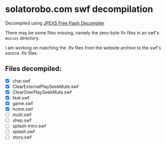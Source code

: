 # solatorobo.com swf decompilation

Decompiled using [JPEXS Free Flash Decompiler](https://github.com/jindrapetrik/jpexs-decompiler)

There may be some files missing, namely the zero-byte flv files in an swf's `movies` directory.  
  
I am working on matching the .flv files from the website archive to the swf's source .flv files.

## Files decompiled:
- [x] char.swf
- [x] ClearExternalPlaySeekMute.swf
- [x] ClearOverPlaySeekMute.swf
- [x] feat.swf
- [x] game.swf
- [x] home.swf
- [ ] multi.swf
- [ ] shep.swf
- [ ] splash-intro.swf
- [ ] splash.swf
- [ ] story.swf

